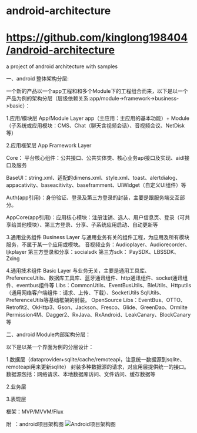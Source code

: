 ﻿# android-architecture
# https://github.com/kinglong198404/android-architecture
a project of android architecture with samples

一、android 整体架构分层: 

一个新的产品以一个app工程和和多个Module下的工程组合而来，以下是以一个产品为例的架构分层（层级依赖关系:app/module->framework->business->basic）：

1.应用/模块层  App/Module Layer
app（主应用：主应用的基本功能）+ Module（子系统或应用模块：CMS、Chat（聊天含视频会话）、音视频会议、NetDisk等）

2.应用框架层 App Framework Layer

Core： 平台核心组件：公共接口、公共实体类、核心业务api接口及实现、aidl接口及服务

BaseUI：string.xml、适配的dimens.xml、style.xml、toast、alertdialog、appacativity、baseacitivity、baseframment、UIWidget（自定义UI组件）等

Auth(app引用)：身份验证、登录及第三方登录的封装，主要是跟服务端交互部分。

AppCore(app引用)：应用核心模块：注册注销、选人、用户信息页、登录（可共享给其他模块）、第三方登录、分享、子系统应用启动、自动更新等

3.通用业务组件  Business Layer
与通用业务有关的组件工程，为应用及所有模块服务，不属于某一个应用或模块。
音视频业务：Audioplayer、Audiorecorder、Ijkplayer
第三方登录和分享：socialsdk
第三方sdk： PaySDK、LBSSDK、Zxing
  
4.通用技术组件  Basic Layer 
与业务无关，主要是通用工具库、PreferenceUtils、数据库工具库、蓝牙通讯组件、http通讯组件、socket通讯组件、eventbus组件等
Libs：CommonUtils、EventBusUtils、BleUtils、Httputils（通用网络客户端组件：请求、上传、下载）、SocketUtils
       SqlUtils、PreferenceUtils等基础框架的封装。
OpenSource Libs：EventBus、OTTO、Retrofit2、OkHttp3、Gson、Jackson、Fresco、Glide、GreenDao、Ormlite
       Permission4M、Dagger2、RxJava、RxAndroid、LeakCanary、BlockCanary等
       

二、android Module内部架构分层：

以下是以某一个界面为例的分层设计：

1.数据层（dataprovider+sqlite/cache/remoteapi，注意统一数据源到sqlite、remoteapi用来更新sqlite）
   封装多种数据源的请求，对应用层提供统一的接口。数据源包括：网络请求、本地数据库访问、文件访问、缓存数据等

2.业务层 

3.表现层

框架：MVP/MVVM/Flux

附  ：android项目架构图
![Android项目架构图](https://github.com/kinglong198404/android-architecture/blob/master/android-architecture.png)
